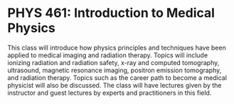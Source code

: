 # PHYS 461: Introduction to Medical Physics

This class will introduce how physics principles and techniques have been applied to medical imaging and radiation therapy. Topics will include ionizing radiation and radiation safety, x-ray and computed tomography, ultrasound, magnetic resonance imaging, positron emission tomography, and radiation therapy. Topics such as the career path to become a medical physicist will also be discussed. The class will have lectures given by the instructor and guest lectures by experts and practitioners in this field.